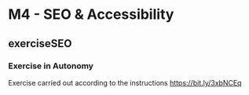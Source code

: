 # M4 - SEO & Accessibility

## exerciseSEO

### Exercise in Autonomy

Exercise carried out according to the instructions https://bit.ly/3xbNCEq
